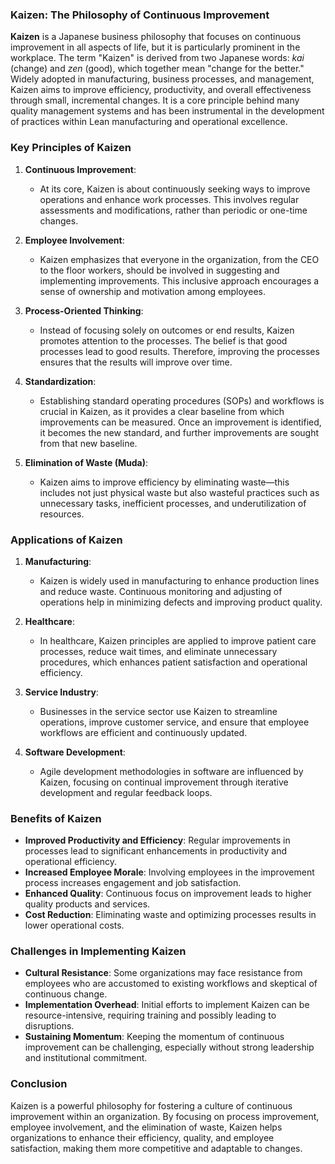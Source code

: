 ### Kaizen: The Philosophy of Continuous Improvement

**Kaizen** is a Japanese business philosophy that focuses on continuous improvement in all aspects of life, but it is particularly prominent in the workplace. The term "Kaizen" is derived from two Japanese words: *kai* (change) and *zen* (good), which together mean "change for the better." Widely adopted in manufacturing, business processes, and management, Kaizen aims to improve efficiency, productivity, and overall effectiveness through small, incremental changes. It is a core principle behind many quality management systems and has been instrumental in the development of practices within Lean manufacturing and operational excellence.

### Key Principles of Kaizen

1. **Continuous Improvement**:
   - At its core, Kaizen is about continuously seeking ways to improve operations and enhance work processes. This involves regular assessments and modifications, rather than periodic or one-time changes.

2. **Employee Involvement**:
   - Kaizen emphasizes that everyone in the organization, from the CEO to the floor workers, should be involved in suggesting and implementing improvements. This inclusive approach encourages a sense of ownership and motivation among employees.

3. **Process-Oriented Thinking**:
   - Instead of focusing solely on outcomes or end results, Kaizen promotes attention to the processes. The belief is that good processes lead to good results. Therefore, improving the processes ensures that the results will improve over time.

4. **Standardization**:
   - Establishing standard operating procedures (SOPs) and workflows is crucial in Kaizen, as it provides a clear baseline from which improvements can be measured. Once an improvement is identified, it becomes the new standard, and further improvements are sought from that new baseline.

5. **Elimination of Waste (Muda)**:
   - Kaizen aims to improve efficiency by eliminating waste—this includes not just physical waste but also wasteful practices such as unnecessary tasks, inefficient processes, and underutilization of resources.

### Applications of Kaizen

1. **Manufacturing**:
   - Kaizen is widely used in manufacturing to enhance production lines and reduce waste. Continuous monitoring and adjusting of operations help in minimizing defects and improving product quality.

2. **Healthcare**:
   - In healthcare, Kaizen principles are applied to improve patient care processes, reduce wait times, and eliminate unnecessary procedures, which enhances patient satisfaction and operational efficiency.

3. **Service Industry**:
   - Businesses in the service sector use Kaizen to streamline operations, improve customer service, and ensure that employee workflows are efficient and continuously updated.

4. **Software Development**:
   - Agile development methodologies in software are influenced by Kaizen, focusing on continual improvement through iterative development and regular feedback loops.

### Benefits of Kaizen

- **Improved Productivity and Efficiency**: Regular improvements in processes lead to significant enhancements in productivity and operational efficiency.
- **Increased Employee Morale**: Involving employees in the improvement process increases engagement and job satisfaction.
- **Enhanced Quality**: Continuous focus on improvement leads to higher quality products and services.
- **Cost Reduction**: Eliminating waste and optimizing processes results in lower operational costs.

### Challenges in Implementing Kaizen

- **Cultural Resistance**: Some organizations may face resistance from employees who are accustomed to existing workflows and skeptical of continuous change.
- **Implementation Overhead**: Initial efforts to implement Kaizen can be resource-intensive, requiring training and possibly leading to disruptions.
- **Sustaining Momentum**: Keeping the momentum of continuous improvement can be challenging, especially without strong leadership and institutional commitment.

### Conclusion

Kaizen is a powerful philosophy for fostering a culture of continuous improvement within an organization. By focusing on process improvement, employee involvement, and the elimination of waste, Kaizen helps organizations to enhance their efficiency, quality, and employee satisfaction, making them more competitive and adaptable to changes.